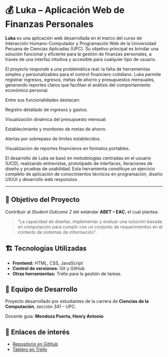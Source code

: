 # 💰 Luka – Aplicación Web de Finanzas Personales

**Luka** es una aplicación web desarrollada en el marco del curso de Interacción Humano-Computador y Programación Web de la Universidad Peruana de Ciencias Aplicadas (UPC). Su objetivo principal es brindar una solución funcional y eficiente para la gestión de finanzas personales, a través de una interfaz intuitiva y accesible para cualquier tipo de usuario.

El proyecto responde a una problemática real: la falta de herramientas simples y personalizables para el control financiero cotidiano. Luka permite registrar ingresos, egresos, metas de ahorro y presupuestos mensuales, generando reportes claros que facilitan el análisis del comportamiento económico personal.

Entre sus funcionalidades destacan:

Registro detallado de ingresos y gastos.

Visualización dinámica del presupuesto mensual.

Establecimiento y monitoreo de metas de ahorro.

Alertas por sobrepaso de límites establecidos.

Visualizacion de reportes financieros en formatos portables.

El desarrollo de Luka se basó en metodologías centradas en el usuario (UCD), realizando entrevistas, prototipado de interfaces, iteraciones de diseño y pruebas de usabilidad. Esta herramienta constituye un ejercicio completo de aplicación de conocimientos técnicos en programación, diseño UX/UI y desarrollo web responsivo.

---

## 🎯 Objetivo del Proyecto

Contribuir al *Student Outcome 2* del estándar **ABET – EAC**, el cual plantea:
> “La capacidad de diseñar, implementar y evaluar una solución basada en computación para cumplir con un conjunto de requerimientos en el contexto de sistemas de información”.

## 🏗️ Tecnologías Utilizadas

- **Frontend:** HTML, CSS, JavaScript
- **Control de versiones:** Git y GitHub
- **Otras herramientas:** Trello para la gestión de tareas.

## 🧠 Equipo de Desarrollo

Proyecto desarrollado por estudiantes de la carrera de **Ciencias de la Computación**, sección 341 – UPC.

Docente guía: **Mendoza Puerta, Henry Antonio**

## 🔗 Enlaces de interés

- [Repositorio en GitHub](https://github.com/rodrigo-g08/LUKA)
- [Tablero en Trello](https://trello.com/b/UpXbDSxr/luka-backlog)
